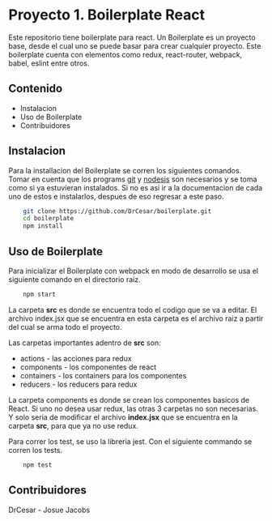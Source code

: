 
# Proyecto 1. Boilerplate React

Este repositorio tiene boilerplate para react. Un Boilerplate es un proyecto base, desde el cual uno se puede basar para crear cualquier proyecto.
Este boilerplate cuenta con elementos como redux, react-router, webpack, babel, eslint entre otros.

## Contenido

+ Instalacion
+ Uso de Boilerplate
+ Contribuidores

## Instalacion

Para la installacion del Boilerplate se corren los siguientes comandos. Tomar en cuenta que los programs [git](https://git-scm.com/) y [nodesjs](https://nodejs.org/en/) son necesarios y se toma como si ya estuvieran instalados. Si no es asi ir a la documentacion de cada uno de estos e instalarlos, despues de eso regresar a este paso.

```bash
    git clone https://github.com/DrCesar/boilerplate.git
    cd boilerplate
    npm install
```

## Uso de Boilerplate

Para inicializar el Boilerplate con webpack en modo de desarrollo se usa el siguiente comando en el directorio raiz.

```bash
    npm start
```

La carpeta **src** es donde se encuentra todo el codigo que se va a editar. El archivo index.jsx que se encuentra en esta carpeta es el archivo raiz a partir del cual se arma todo el proyecto.

Las carpetas importantes adentro de **src** son:
+ actions - las acciones para redux
+ components - los componentes de react
+ containers - los containers para los componentes
+ reducers - los reducers para redux

La carpeta components es donde se crean los componentes basicos de React. Si uno no desea usar redux, las otras 3 carpetas no son necesarias. Y solo seria de modificar el archivo **index.jsx** que se encuentra en la carpeta **src**, para que ya no use redux.

Para correr los test, se uso la libreria jest. Con el siguiente commando se corren los tests.

```bash
    npm test
```


## Contribuidores
DrCesar - Josue Jacobs
